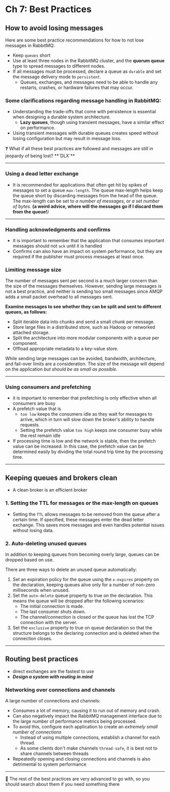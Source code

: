 # Ch 7: Best Practices

## How to avoid losing messages

Here are some best practice recommendations for how to not lose messages in RabbitMQ:

- Keep `queues` short
- Use at least three nodes in the RabbitMQ cluster, and the **quorum queue** type to spread messages to different nodes.
- If all messages must be processed, declare a queue as `durable` and set the message delivery mode to `persistent`.
    - Queues, exchanges, and messages need to be able to handle any restarts, crashes, or hardware failures that may occur.

### Some clarifications regarding message handling in RabbitMQ:

- Understanding the trade-offs that come with persistence is essential when designing a durable system architecture.
    - **Lazy queues**, though using transient messages, have a similar effect on performance.
- Using transient messages with durable queues creates speed without losing
configuration but may result in message loss.

<aside>
❓ What if all these best practices are followed and messages are still in jeopardy of being lost? **`DLX`**

</aside>

---

### Using a dead letter exchange

- It is recommended for applications that often get hit by spikes of messages to set a queue `max-length`. The queue max-length helps keep the queue short by discarding messages from the head of the queue. The max-length can be set to *a number of messages*, or *a set number of bytes.* **(a weird advice, where will the messages go if I discard them from the queue!***)*

---

### Handling acknowledgments and confirms

- It is important to remember that the application that consumes important messages should not `ack` until it is handled
- Confirms can also have an impact on system performance, but they are required if the publisher must process messages at least once.

### Limiting message size

The number of messages sent per second is a much larger concern than the size of the messages themselves. However, sending large messages is not a best practice, and neither is sending too small messages since AMQP adds a small packet overhead to all messages sent.

**Examine messages to see whether they can be split and sent to different queues, as follows:**

- Split iterable data into chunks and send a small chunk per message.
- Store large files in a distributed store, such as Hadoop or networked attached storage.
- Split the architecture into more modular components with a queue per component.
- Offload appropriate metadata to a key-value store.

While sending large messages can be avoided, bandwidth, architecture, and fail-over limits are a consideration. The size of the message will depend on the application *but should be as small as possible.*

---

### Using consumers and prefetching

- it is important to remember that prefetching is only effective when all consumers are busy
- A prefetch value that is
    - `too low` keeps the consumers idle as they wait for messages to arrive, which in turn will slow down the broker's ability to handle requests.
    - Setting the prefetch value `too high` keeps one consumer busy while the rest remain idle
- If processing time is low and the network is stable, then the prefetch value can be increased.
In this case, the prefetch value can be determined easily by dividing the total round trip time by the processing time.

---

## Keeping queues and brokers clean

- A clean broker is an efficient broker

### 1. Setting the TTL for messages or the max-length on queues

- Setting the `TTL` allows messages to be removed from the queue after a certain time. If specified, these messages enter the dead letter exchange. This saves more messages and even handles potential issues without losing data.

### 2. Auto-deleting unused queues

In addition to keeping queues from becoming overly large, queues can be dropped based on use. 

There are three ways to delete an unused queue automatically: 

1. Set an expiration policy for the queue using the `x-expires` property on the declaration, keeping queues alive only for a number of non-zero milliseconds when unused.
2. Set the `auto-delete` queue property to true on the declaration. This means the
queue will be dropped after the following scenarios:
    - The initial connection is made.
    - The last consumer shuts down.
    - The channel/connection is closed or the queue has lost the TCP connection with the server.
3. Set the `exclusive` property to true on queue declaration so that the structure belongs to the declaring connection and is deleted when the connection closes.

---

## Routing best practices

- direct exchanges are the fastest to use
- ***Design a system with routing in mind***

### Networking over connections and channels

A large number of connections and channels:

- Consumes a lot of memory, causing it to run out of memory and crash.
- Can also negatively impact the RabbitMQ management interface due to the large number of
performance metrics being processed.
- To avoid this, configure each application to create an *extremely small number of connections*
    - Instead of using multiple connections, establish a channel for each thread.
    - As some clients don't make channels `thread-safe`, it is best not to share channels between threads
- Repeatedly opening and closing connections and channels is also detrimental to system performance

---

<aside>
🚧 The rest of the best practices are very advanced to go with, so you should search about them if you need something there

</aside>